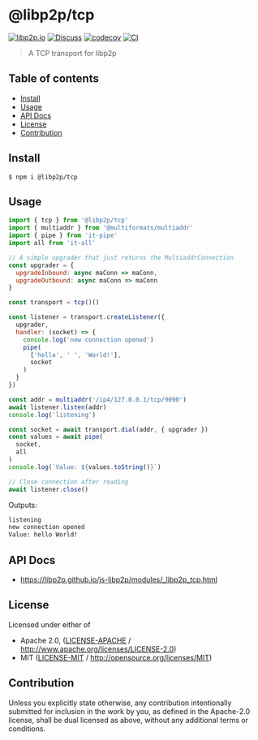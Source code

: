 # @libp2p/tcp <!-- omit in toc -->

[![libp2p.io](https://img.shields.io/badge/project-libp2p-yellow.svg?style=flat-square)](http://libp2p.io/)
[![Discuss](https://img.shields.io/discourse/https/discuss.libp2p.io/posts.svg?style=flat-square)](https://discuss.libp2p.io)
[![codecov](https://img.shields.io/codecov/c/github/libp2p/js-libp2p.svg?style=flat-square)](https://codecov.io/gh/libp2p/js-libp2p)
[![CI](https://img.shields.io/github/actions/workflow/status/libp2p/js-libp2p/js-test-and-release.yml?branch=master\&style=flat-square)](https://github.com/libp2p/js-libp2p/actions/workflows/js-test-and-release.yml?query=branch%3Amaster)

> A TCP transport for libp2p

## Table of contents <!-- omit in toc -->

- [Install](#install)
- [Usage](#usage)
- [API Docs](#api-docs)
- [License](#license)
- [Contribution](#contribution)

## Install

```console
$ npm i @libp2p/tcp
```

## Usage

```js
import { tcp } from '@libp2p/tcp'
import { multiaddr } from '@multiformats/multiaddr'
import { pipe } from 'it-pipe'
import all from 'it-all'

// A simple upgrader that just returns the MultiaddrConnection
const upgrader = {
  upgradeInbound: async maConn => maConn,
  upgradeOutbound: async maConn => maConn
}

const transport = tcp()()

const listener = transport.createListener({
  upgrader,
  handler: (socket) => {
    console.log('new connection opened')
    pipe(
      ['hello', ' ', 'World!'],
      socket
    )
  }
})

const addr = multiaddr('/ip4/127.0.0.1/tcp/9090')
await listener.listen(addr)
console.log('listening')

const socket = await transport.dial(addr, { upgrader })
const values = await pipe(
  socket,
  all
)
console.log(`Value: ${values.toString()}`)

// Close connection after reading
await listener.close()
```

Outputs:

```sh
listening
new connection opened
Value: hello World!
```

## API Docs

- <https://libp2p.github.io/js-libp2p/modules/_libp2p_tcp.html>

## License

Licensed under either of

- Apache 2.0, ([LICENSE-APACHE](LICENSE-APACHE) / <http://www.apache.org/licenses/LICENSE-2.0>)
- MIT ([LICENSE-MIT](LICENSE-MIT) / <http://opensource.org/licenses/MIT>)

## Contribution

Unless you explicitly state otherwise, any contribution intentionally submitted for inclusion in the work by you, as defined in the Apache-2.0 license, shall be dual licensed as above, without any additional terms or conditions.
